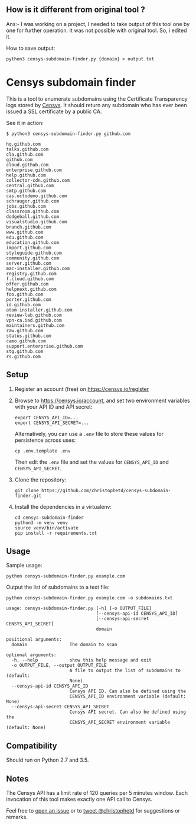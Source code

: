 ## How is it different from original tool ?
Ans:- I was working on a project, I needed to take output of this tool one by one for further operation. It was not possible with original tool. So, i edited it.

How to save output:
```
python3 censys-subdomain-finder.py {domain} > output.txt
```

# Censys subdomain finder

This is a tool to enumerate subdomains using the Certificate Transparency logs stored by [Censys](https://censys.io). It should return any subdomain who has ever been issued a SSL certificate by a public CA.

See it in action:

```shell
$ python3 censys-subdomain-finder.py github.com

hq.github.com
talks.github.com
cla.github.com
github.com
cloud.github.com
enterprise.github.com
help.github.com
collector-cdn.github.com
central.github.com
smtp.github.com
cas.octodemo.github.com
schrauger.github.com
jobs.github.com
classroom.github.com
dodgeball.github.com
visualstudio.github.com
branch.github.com
www.github.com
edu.github.com
education.github.com
import.github.com
styleguide.github.com
community.github.com
server.github.com
mac-installer.github.com
registry.github.com
f.cloud.github.com
offer.github.com
helpnext.github.com
foo.github.com
porter.github.com
id.github.com
atom-installer.github.com
review-lab.github.com
vpn-ca.iad.github.com
maintainers.github.com
raw.github.com
status.github.com
camo.github.com
support.enterprise.github.com
stg.github.com
rs.github.com

```

## Setup

1) Register an account (free) on https://censys.io/register
2) Browse to https://censys.io/account, and set two environment variables with your API ID and API secret:

    ```shell
    export CENSYS_API_ID=...
    export CENSYS_API_SECRET=...
    ```

    Alternatively, you can use a `.env` file to store these values for persistence across uses:

    ```shell
    cp .env.template .env
    ```

    Then edit the `.env` file and set the values for `CENSYS_API_ID` and `CENSYS_API_SECRET`.

3) Clone the repository:

    ```shell
    git clone https://github.com/christophetd/censys-subdomain-finder.git
    ```

4) Install the dependencies in a virtualenv:

    ```shell
    cd censys-subdomain-finder
    python3 -m venv venv
    source venv/bin/activate
    pip install -r requirements.txt
    ```

## Usage

Sample usage:

```shell
python censys-subdomain-finder.py example.com
```

Output the list of subdomains to a text file:

```shell
python censys-subdomain-finder.py example.com -o subdomains.txt
```

```shell
usage: censys-subdomain-finder.py [-h] [-o OUTPUT_FILE]
                                  [--censys-api-id CENSYS_API_ID]
                                  [--censys-api-secret CENSYS_API_SECRET]
                                  domain

positional arguments:
  domain                The domain to scan

optional arguments:
  -h, --help            show this help message and exit
  -o OUTPUT_FILE, --output OUTPUT_FILE
                        A file to output the list of subdomains to (default:
                        None)
  --censys-api-id CENSYS_API_ID
                        Censys API ID. Can also be defined using the
                        CENSYS_API_ID environment variable (default: None)
  --censys-api-secret CENSYS_API_SECRET
                        Censys API secret. Can also be defined using the
                        CENSYS_API_SECRET environment variable (default: None)
```


## Compatibility

Should run on Python 2.7 and 3.5.

## Notes

The Censys API has a limit rate of 120 queries per 5 minutes window. Each invocation of this tool makes exactly one API call to Censys.

Feel free to [open an issue](https://github.com/christophetd/censys-subdomain-finder/issues/new) or to [tweet @christophetd](https://twitter.com/christophetd/) for suggestions or remarks.
